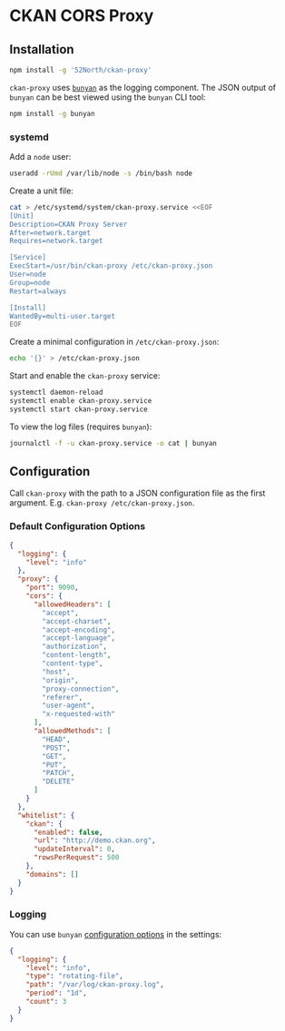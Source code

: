 # CKAN CORS Proxy

## Installation

```sh
npm install -g '52North/ckan-proxy'
```

`ckan-proxy` uses [`bunyan`][bunyan] as the logging component. The JSON output of `bunyan` can be best viewed using the `bunyan` CLI tool:

```sh
npm install -g bunyan
```

### systemd
Add a `node` user:
```sh
useradd -rUmd /var/lib/node -s /bin/bash node
```

Create a unit file:
```sh
cat > /etc/systemd/system/ckan-proxy.service <<EOF
[Unit]
Description=CKAN Proxy Server
After=network.target
Requires=network.target

[Service]
ExecStart=/usr/bin/ckan-proxy /etc/ckan-proxy.json
User=node
Group=node
Restart=always

[Install]
WantedBy=multi-user.target
EOF
```

Create a minimal configuration in `/etc/ckan-proxy.json`:
```sh
echo '{}' > /etc/ckan-proxy.json
```

Start and enable the `ckan-proxy` service:
```sh
systemctl daemon-reload
systemctl enable ckan-proxy.service
systemctl start ckan-proxy.service
```

To view the log files (requires `bunyan`):
```sh
journalctl -f -u ckan-proxy.service -o cat | bunyan
```

## Configuration

Call `ckan-proxy` with the path to a JSON configuration file as the first argument. E.g. `ckan-proxy /etc/ckan-proxy.json`.


### Default Configuration Options

```json
{
  "logging": {
    "level": "info"
  },
  "proxy": {
    "port": 9090,
    "cors": {
      "allowedHeaders": [
        "accept",
        "accept-charset",
        "accept-encoding",
        "accept-language",
        "authorization",
        "content-length",
        "content-type",
        "host",
        "origin",
        "proxy-connection",
        "referer",
        "user-agent",
        "x-requested-with"
      ],
      "allowedMethods": [
        "HEAD",
        "POST",
        "GET",
        "PUT",
        "PATCH",
        "DELETE"
      ]
    }
  },
  "whitelist": {
    "ckan": {
      "enabled": false,
      "url": "http://demo.ckan.org",
      "updateInterval": 0,
      "rowsPerRequest": 500
    },
    "domains": []
  }
}
```
### Logging

You can use `bunyan` [configuration options](https://github.com/trentm/node-bunyan#streams) in the settings:

```json
{
  "logging": {
    "level": "info",
    "type": "rotating-file",
    "path": "/var/log/ckan-proxy.log",
    "period": "1d",
    "count": 3
  }
}
```

[bunyan]: <https://github.com/trentm/node-bunyan> "bunyan"
